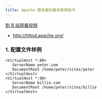 ```yaml
---
title: Apache 服务器的基本使用技巧
---
```


[到 B 站观看视频](https://www.bilibili.com/video/av96726220)

- <http://httpd.apache.org/>

### 1. 配置文件样例

~~~
<VirtualHost *:80>
   ServerName peter.com
   DocumentRoot /home/peter/sites/peter
</VirtualHost>
<VirtualHost *:80>
   ServerName billie.com
   DocumentRoot /home/peter/sites/billie
</VirtualHost>
~~~
